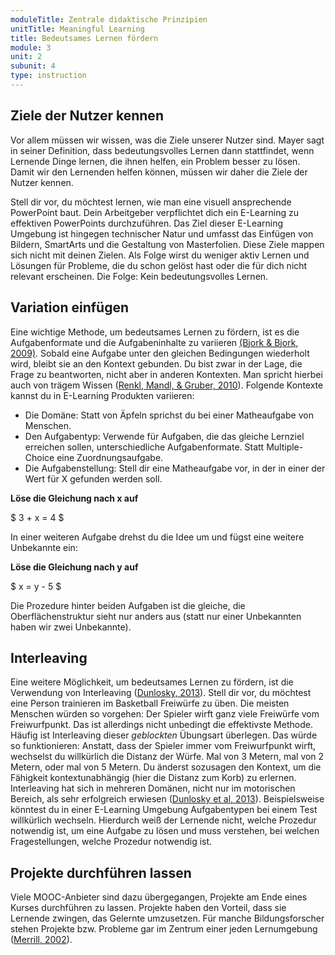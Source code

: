 ```yaml
---
moduleTitle: Zentrale didaktische Prinzipien
unitTitle: Meaningful Learning
title: Bedeutsames Lernen fördern
module: 3
unit: 2
subunit: 4
type: instruction
---
```


## Ziele der Nutzer kennen

Vor allem müssen wir wissen, was die Ziele unserer Nutzer sind. Mayer sagt in seiner Definition, dass bedeutungsvolles Lernen dann stattfindet, wenn Lernende Dinge lernen, die ihnen helfen, ein Problem besser zu lösen. Damit wir den Lernenden helfen können, müssen wir daher die Ziele der Nutzer kennen. 

Stell dir vor, du möchtest lernen, wie man eine visuell ansprechende PowerPoint baut. Dein Arbeitgeber verpflichtet dich ein E-Learning zu effektiven PowerPoints durchzuführen. Das Ziel dieser E-Learning Umgebung ist hingegen technischer Natur und umfasst das Einfügen von Bildern, SmartArts und die Gestaltung von Masterfolien. Diese Ziele mappen sich nicht mit deinen Zielen. Als Folge wirst du weniger aktiv Lernen und Lösungen für Probleme, die du schon gelöst hast oder die für dich nicht relevant erscheinen. Die Folge: Kein bedeutungsvolles Lernen.


## Variation einfügen

Eine wichtige Methode, um bedeutsames Lernen zu fördern, ist es die Aufgabenformate und die Aufgabeninhalte zu variieren [(Bjork & Bjork, 2009)](https://teaching.yale-nus.edu.sg/wp-content/uploads/sites/25/2016/02/Making-Things-Hard-on-Yourself-but-in-a-Good-Way-2011.pdf). Sobald eine Aufgabe unter den gleichen Bedingungen wiederholt wird, bleibt sie an den Kontext gebunden. Du bist zwar in der Lage, die Frage zu beantworten, nicht aber in anderen Kontexten. Man spricht hierbei auch von trägem Wissen ([Renkl, Mandl, & Gruber, 2010](https://www.tandfonline.com/doi/abs/10.1207/s15326985ep3102_3)). Folgende Kontexte kannst du in E-Learning Produkten variieren:

* Die Domäne: Statt von Äpfeln sprichst du bei einer Matheaufgabe von Menschen. 
* Den Aufgabentyp: Verwende für Aufgaben, die das gleiche Lernziel erreichen sollen, unterschiedliche Aufgabenformate. Statt Multiple-Choice eine Zuordnungsaufgabe. 
* Die Aufgabenstellung: Stell dir eine Matheaufgabe vor, in der in einer der Wert für X gefunden werden soll.

**Löse die Gleichung nach x auf**

$
3 + x = 4
$

In einer weiteren Aufgabe drehst du die Idee um und fügst eine weitere Unbekannte ein:

**Löse die Gleichung nach y auf**

$
x = y - 5
$

Die Prozedure hinter beiden Aufgaben ist die gleiche, die Oberflächenstruktur sieht nur anders aus (statt nur einer Unbekannten haben wir zwei Unbekannte). 


## Interleaving

Eine weitere Möglichkeit, um bedeutsames Lernen zu fördern, ist die Verwendung von Interleaving ([Dunlosky, 2013](https://eric.ed.gov/?id=EJ1021069)). Stell dir vor, du möchtest eine Person trainieren im Basketball Freiwürfe zu üben. Die meisten Menschen würden so vorgehen: Der Spieler wirft ganz viele Freiwürfe vom Freiwurfpunkt. Das ist allerdings nicht unbedingt die effektivste Methode. Häufig ist Interleaving dieser *geblockten* Übungsart überlegen. Das würde so funktionieren: Anstatt, dass der Spieler immer vom Freiwurfpunkt wirft, wechselst du willkürlich die Distanz der Würfe. Mal von 3 Metern, mal von 2 Metern, oder mal von 5 Metern. Du änderst sozusagen den Kontext, um die Fähigkeit kontextunabhängig (hier die Distanz zum Korb) zu erlernen. Interleaving hat sich in mehreren Domänen, nicht nur im motorischen Bereich, als sehr erfolgreich erwiesen ([Dunlosky et al, 2013](https://journals.sagepub.com/doi/abs/10.1177/1529100612453266)). Beispielsweise könntest du in einer E-Learning Umgebung Aufgabentypen bei einem Test willkürlich wechseln. Hierdurch weiß der Lernende nicht, welche Prozedur notwendig ist, um eine Aufgabe zu lösen und muss verstehen, bei welchen Fragestellungen, welche Prozedur notwendig ist. 

## Projekte durchführen lassen

Viele MOOC-Anbieter sind dazu übergegangen, Projekte am Ende eines Kurses durchführen zu lassen. Projekte haben den Vorteil, dass sie Lernende zwingen, das Gelernte umzusetzen. Für manche Bildungsforscher stehen Projekte bzw. Probleme gar im Zentrum einer jeden Lernumgebung ([Merrill, 2002](https://link.springer.com/article/10.1007/BF02505024)).